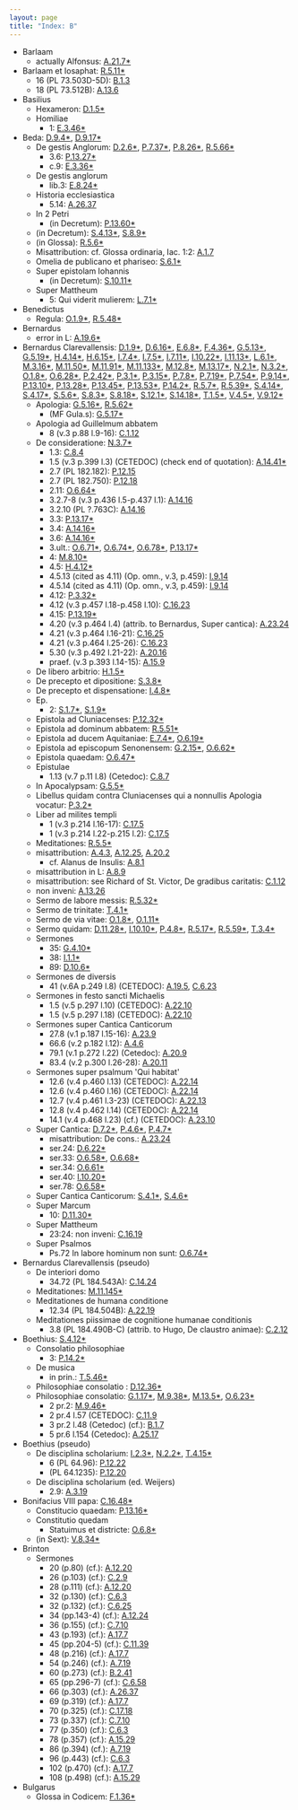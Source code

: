 ```yaml
---
layout: page
title: "Index: B"
---
```



 - Barlaam
   - actually Alfonsus: [A.21.7\*](../mirador.html#A.21.7)
 - Barlaam et Iosaphat: [R.5.11\*](../mirador.html#R.5.11)
   - 16 (PL 73.503D-5D): [B.1.3](../mirador.html#B.1.3)
   - 18 (PL 73.512B): [A.13.6](../mirador.html#A.13.6)
 - Basilius
   - Hexameron: [D.1.5\*](../mirador.html#D.1.5)
   - Homiliae
     - 1: [E.3.46\*](../mirador.html#E.3.46)
 - Beda: [D.9.4\*](../mirador.html#D.9.4), [D.9.17\*](../mirador.html#D.9.17)
   - De gestis Anglorum: [D.2.6\*](../mirador.html#D.2.6), [P.7.37\*](../mirador.html#P.7.37), [P.8.26\*](../mirador.html#P.8.26), [R.5.66\*](../mirador.html#R.5.66)
     - 3.6: [P.13.27\*](../mirador.html#P.13.27)
     - c.9: [E.3.36\*](../mirador.html#E.3.36)
   - De gestis anglorum
     - lib.3: [E.8.24\*](../mirador.html#E.8.24)
   - Historia ecclesiastica
     - 5.14: [A.26.37](../mirador.html#A.26.37)
   - In 2 Petri
     - (in Decretum): [P.13.60\*](../mirador.html#P.13.60)
   - (in Decretum): [S.4.13\*](../mirador.html#S.4.13), [S.8.9\*](../mirador.html#S.8.9)
   - (in Glossa): [R.5.6\*](../mirador.html#R.5.6)
   - Misattribution: cf. Glossa ordinaria, Iac. 1:2: [A.1.7](../mirador.html#A.1.7)
   - Omelia de publicano et phariseo: [S.6.1\*](../mirador.html#S.6.1)
   - Super epistolam Iohannis
     - (in Decretum): [S.10.11\*](../mirador.html#S.10.11)
   - Super Mattheum
     - 5: Qui viderit mulierem: [L.7.1\*](../mirador.html#L.7.1)
 - Benedictus
   - Regula: [O.1.9\*](../mirador.html#O.1.9), [R.5.48\*](../mirador.html#R.5.48)
 - Bernardus
   - error in L: [A.19.6\*](../mirador.html#A.19.6)
 - Bernardus Clarevallensis: [D.1.9\*](../mirador.html#D.1.9), [D.6.16\*](../mirador.html#D.6.16), [E.6.8\*](../mirador.html#E.6.8), [F.4.36\*](../mirador.html#F.4.36), [G.5.13\*](../mirador.html#G.5.13), [G.5.19\*](../mirador.html#G.5.19), [H.4.14\*](../mirador.html#H.4.14), [H.6.15\*](../mirador.html#H.6.15), [I.7.4\*](../mirador.html#I.7.4), [I.7.5\*](../mirador.html#I.7.5), [I.7.11\*](../mirador.html#I.7.11), [I.10.22\*](../mirador.html#I.10.22), [I.11.13\*](../mirador.html#I.11.13), [L.6.1\*](../mirador.html#L.6.1), [M.3.16\*](../mirador.html#M.3.16), [M.11.50\*](../mirador.html#M.11.50), [M.11.91\*](../mirador.html#M.11.91), [M.11.133\*](../mirador.html#M.11.133), [M.12.8\*](../mirador.html#M.12.8), [M.13.17\*](../mirador.html#M.13.17), [N.2.1\*](../mirador.html#N.2.1), [N.3.2\*](../mirador.html#N.3.2), [O.1.8\*](../mirador.html#O.1.8), [O.6.28\*](../mirador.html#O.6.28), [P.2.42\*](../mirador.html#P.2.42), [P.3.1\*](../mirador.html#P.3.1), [P.3.15\*](../mirador.html#P.3.15), [P.7.8\*](../mirador.html#P.7.8), [P.7.19\*](../mirador.html#P.7.19), [P.7.54\*](../mirador.html#P.7.54), [P.9.14\*](../mirador.html#P.9.14), [P.13.10\*](../mirador.html#P.13.10), [P.13.28\*](../mirador.html#P.13.28), [P.13.45\*](../mirador.html#P.13.45), [P.13.53\*](../mirador.html#P.13.53), [P.14.2\*](../mirador.html#P.14.2), [R.5.7\*](../mirador.html#R.5.7), [R.5.39\*](../mirador.html#R.5.39), [S.4.14\*](../mirador.html#S.4.14), [S.4.17\*](../mirador.html#S.4.17), [S.5.6\*](../mirador.html#S.5.6), [S.8.3\*](../mirador.html#S.8.3), [S.8.18\*](../mirador.html#S.8.18), [S.12.1\*](../mirador.html#S.12.1), [S.14.18\*](../mirador.html#S.14.18), [T.1.5\*](../mirador.html#T.1.5), [V.4.5\*](../mirador.html#V.4.5), [V.9.12\*](../mirador.html#V.9.12)
   - Apologia: [G.5.16\*](../mirador.html#G.5.16), [R.5.62\*](../mirador.html#R.5.62)
     - (MF Gula.s): [G.5.17\*](../mirador.html#G.5.17)
   - Apologia ad Guillelmum abbatem
     - 8 (v.3 p.88 l.9-16): [C.1.12](../mirador.html#C.1.12)
   - De consideratione: [N.3.7\*](../mirador.html#N.3.7)
     - 1.3: [C.8.4](../mirador.html#C.8.4)
     - 1.5 (v.3 p.399 l.3) (CETEDOC) (check end of quotation): [A.14.41\*](../mirador.html#A.14.41)
     - 2.7 (PL 182.182): [P.12.15](../mirador.html#P.12.15)
     - 2.7 (PL 182.750): [P.12.18](../mirador.html#P.12.18)
     - 2.11: [O.6.64\*](../mirador.html#O.6.64)
     - 3.2.7-8 (v.3 p.436 l.5-p.437 l.1): [A.14.16](../mirador.html#A.14.16)
     - 3.2.10 (PL ?.763C): [A.14.16](../mirador.html#A.14.16)
     - 3.3: [P.13.17\*](../mirador.html#P.13.17)
     - 3.4: [A.14.16\*](../mirador.html#A.14.16)
     - 3.6: [A.14.16\*](../mirador.html#A.14.16)
     - 3.ult.: [O.6.71\*](../mirador.html#O.6.71), [O.6.74\*](../mirador.html#O.6.74), [O.6.78\*](../mirador.html#O.6.78), [P.13.17\*](../mirador.html#P.13.17)
     - 4: [M.8.10\*](../mirador.html#M.8.10)
     - 4.5: [H.4.12\*](../mirador.html#H.4.12)
     - 4.5.13 (cited as 4.11) (Op. omn., v.3, p.459): [I.9.14](../mirador.html#I.9.14)
     - 4.5.14 (cited as 4.11) (Op. omn., v.3, p.459): [I.9.14](../mirador.html#I.9.14)
     - 4.12: [P.3.32\*](../mirador.html#P.3.32)
     - 4.12 (v.3 p.457 l.18-p.458 l.10): [C.16.23](../mirador.html#C.16.23)
     - 4.15: [P.13.19\*](../mirador.html#P.13.19)
     - 4.20 (v.3 p.464 l.4) (attrib. to Bernardus, Super cantica): [A.23.24](../mirador.html#A.23.24)
     - 4.21 (v.3 p.464 l.16-21): [C.16.25](../mirador.html#C.16.25)
     - 4.21 (v.3 p.464 l.25-26): [C.16.23](../mirador.html#C.16.23)
     - 5.30 (v.3 p.492 l.21-22): [A.20.16](../mirador.html#A.20.16)
     - praef. (v.3 p.393 l.14-15): [A.15.9](../mirador.html#A.15.9)
   - De libero arbitrio: [H.1.5\*](../mirador.html#H.1.5)
   - De precepto et dipositione: [S.3.8\*](../mirador.html#S.3.8)
   - De precepto et dispensatione: [I.4.8\*](../mirador.html#I.4.8)
   - Ep.
     - 2: [S.1.7\*](../mirador.html#S.1.7), [S.1.9\*](../mirador.html#S.1.9)
   - Epistola ad Cluniacenses: [P.12.32\*](../mirador.html#P.12.32)
   - Epistola ad dominum abbatem: [R.5.51\*](../mirador.html#R.5.51)
   - Epistola ad ducem Aquitaniae: [E.7.4\*](../mirador.html#E.7.4), [O.6.19\*](../mirador.html#O.6.19)
   - Epistola ad episcopum Senonensem: [G.2.15\*](../mirador.html#G.2.15), [O.6.62\*](../mirador.html#O.6.62)
   - Epistola quaedam: [O.6.47\*](../mirador.html#O.6.47)
   - Epistulae
     - 1.13 (v.7 p.11 l.8) (Cetedoc): [C.8.7](../mirador.html#C.8.7)
   - In Apocalypsam: [G.5.5\*](../mirador.html#G.5.5)
   - Libellus quidam contra Cluniacenses qui a nonnullis Apologia vocatur: [P.3.2\*](../mirador.html#P.3.2)
   - Liber ad milites templi
     - 1 (v.3 p.214 l.16-17): [C.17.5](../mirador.html#C.17.5)
     - 1 (v.3 p.214 l.22-p.215 l.2): [C.17.5](../mirador.html#C.17.5)
   - Meditationes: [R.5.5\*](../mirador.html#R.5.5)
   - misattribution: [A.4.3](../mirador.html#A.4.3), [A.12.25](../mirador.html#A.12.25), [A.20.2](../mirador.html#A.20.2)
     - cf. Alanus de Insulis: [A.8.1](../mirador.html#A.8.1)
   - misattribution in L: [A.8.9](../mirador.html#A.8.9)
   - misattribution: see Richard of St. Victor, De gradibus caritatis: [C.1.12](../mirador.html#C.1.12)
   - non inveni: [A.13.26](../mirador.html#A.13.26)
   - Sermo de labore messis: [R.5.32\*](../mirador.html#R.5.32)
   - Sermo de trinitate: [T.4.1\*](../mirador.html#T.4.1)
   - Sermo de via vitae: [O.1.8\*](../mirador.html#O.1.8), [O.1.11\*](../mirador.html#O.1.11)
   - Sermo quidam: [D.11.28\*](../mirador.html#D.11.28), [I.10.10\*](../mirador.html#I.10.10), [P.4.8\*](../mirador.html#P.4.8), [R.5.17\*](../mirador.html#R.5.17), [R.5.59\*](../mirador.html#R.5.59), [T.3.4\*](../mirador.html#T.3.4)
   - Sermones
     - 35: [G.4.10\*](../mirador.html#G.4.10)
     - 38: [I.1.1\*](../mirador.html#I.1.1)
     - 89: [D.10.6\*](../mirador.html#D.10.6)
   - Sermones de diversis
     - 41 (v.6A p.249 l.8) (CETEDOC): [A.19.5](../mirador.html#A.19.5), [C.6.23](../mirador.html#C.6.23)
   - Sermones in festo sancti Michaelis
     - 1.5 (v.5 p.297 l.10) (CETEDOC): [A.22.10](../mirador.html#A.22.10)
     - 1.5 (v.5 p.297 l.18) (CETEDOC): [A.22.10](../mirador.html#A.22.10)
   - Sermones super Cantica Canticorum
     - 27.8 (v.1 p.187 l.15-16): [A.23.9](../mirador.html#A.23.9)
     - 66.6 (v.2 p.182 l.12): [A.4.6](../mirador.html#A.4.6)
     - 79.1 (v.1 p.272 l.22) (Cetedoc): [A.20.9](../mirador.html#A.20.9)
     - 83.4 (v.2 p.300 l.26-28): [A.20.11](../mirador.html#A.20.11)
   - Sermones super psalmum 'Qui habitat'
     - 12.6 (v.4 p.460 l.13) (CETEDOC): [A.22.14](../mirador.html#A.22.14)
     - 12.6 (v.4 p.460 l.16) (CETEDOC): [A.22.14](../mirador.html#A.22.14)
     - 12.7 (v.4 p.461 l.3-23) (CETEDOC): [A.22.13](../mirador.html#A.22.13)
     - 12.8 (v.4 p.462 l.14) (CETEDOC): [A.22.14](../mirador.html#A.22.14)
     - 14.1 (v.4 p.468 l.23) (cf.) (CETEDOC): [A.23.10](../mirador.html#A.23.10)
   - Super Cantica: [D.7.2\*](../mirador.html#D.7.2), [P.4.6\*](../mirador.html#P.4.6), [P.4.7\*](../mirador.html#P.4.7)
     - misattribution: De cons.: [A.23.24](../mirador.html#A.23.24)
     - ser.24: [D.6.22\*](../mirador.html#D.6.22)
     - ser.33: [O.6.58\*](../mirador.html#O.6.58), [O.6.68\*](../mirador.html#O.6.68)
     - ser.34: [O.6.61\*](../mirador.html#O.6.61)
     - ser.40: [I.10.20\*](../mirador.html#I.10.20)
     - ser.78: [O.6.58\*](../mirador.html#O.6.58)
   - Super Cantica Canticorum: [S.4.1\*](../mirador.html#S.4.1), [S.4.6\*](../mirador.html#S.4.6)
   - Super Marcum
     - 10: [D.11.30\*](../mirador.html#D.11.30)
   - Super Mattheum
     - 23:24: non inveni: [C.16.19](../mirador.html#C.16.19)
   - Super Psalmos
     - Ps.72 In labore hominum non sunt: [O.6.74\*](../mirador.html#O.6.74)
 - Bernardus Clarevallensis (pseudo)
   - De interiori domo
     - 34.72 (PL 184.543A): [C.14.24](../mirador.html#C.14.24)
   - Meditationes: [M.11.145\*](../mirador.html#M.11.145)
   - Meditationes de humana conditione
     - 12.34 (PL 184.504B): [A.22.19](../mirador.html#A.22.19)
   - Meditationes piissimae de cognitione humanae conditionis
     - 3.8 (PL 184.490B-C) (attrib. to Hugo, De claustro animae): [C.2.12](../mirador.html#C.2.12)
 - Boethius: [S.4.12\*](../mirador.html#S.4.12)
   - Consolatio philosophiae
     - 3: [P.14.2\*](../mirador.html#P.14.2)
   - De musica
     - in prin.: [T.5.46\*](../mirador.html#T.5.46)
   - Philosophiae consolatio : [D.12.36\*](../mirador.html#D.12.36)
   - Philosophiae consolatio: [G.1.17\*](../mirador.html#G.1.17), [M.9.38\*](../mirador.html#M.9.38), [M.13.5\*](../mirador.html#M.13.5), [O.6.23\*](../mirador.html#O.6.23)
     - 2 pr.2: [M.9.46\*](../mirador.html#M.9.46)
     - 2 pr.4 l.57 (CETEDOC): [C.11.9](../mirador.html#C.11.9)
     - 3 pr.2 l.48 (Cetedoc) (cf.): [B.1.7](../mirador.html#B.1.7)
     - 5 pr.6 l.154 (Cetedoc): [A.25.17](../mirador.html#A.25.17)
 - Boethius (pseudo)
   - De disciplina scholarium: [I.2.3\*](../mirador.html#I.2.3), [N.2.2\*](../mirador.html#N.2.2), [T.4.15\*](../mirador.html#T.4.15)
     - 6 (PL 64.96): [P.12.22](../mirador.html#P.12.22)
     - (PL 64.1235): [P.12.20](../mirador.html#P.12.20)
   - De disciplina scholarium (ed. Weijers)
     - 2.9: [A.3.19](../mirador.html#A.3.19)
 - Bonifacius VIII papa: [C.16.48\*](../mirador.html#C.16.48)
   - Constitucio quaedam: [P.13.16\*](../mirador.html#P.13.16)
   - Constitutio quedam
     - Statuimus et districte: [O.6.8\*](../mirador.html#O.6.8)
   - (in Sext): [V.8.34\*](../mirador.html#V.8.34)
 - Brinton
   - Sermones
     - 20 (p.80) (cf.): [A.12.20](../mirador.html#A.12.20)
     - 26 (p.103) (cf.): [C.2.9](../mirador.html#C.2.9)
     - 28 (p.111) (cf.): [A.12.20](../mirador.html#A.12.20)
     - 32 (p.130) (cf.): [C.6.3](../mirador.html#C.6.3)
     - 32 (p.132) (cf.): [C.6.25](../mirador.html#C.6.25)
     - 34 (pp.143-4) (cf.): [A.12.24](../mirador.html#A.12.24)
     - 36 (p.155) (cf.): [C.7.10](../mirador.html#C.7.10)
     - 43 (p.193) (cf.): [A.17.7](../mirador.html#A.17.7)
     - 45 (pp.204-5) (cf.): [C.11.39](../mirador.html#C.11.39)
     - 48 (p.216) (cf.): [A.17.7](../mirador.html#A.17.7)
     - 54 (p.246) (cf.): [A.7.19](../mirador.html#A.7.19)
     - 60 (p.273) (cf.): [B.2.41](../mirador.html#B.2.41)
     - 65 (pp.296-7) (cf.): [C.6.58](../mirador.html#C.6.58)
     - 66 (p.303) (cf.): [A.26.37](../mirador.html#A.26.37)
     - 69 (p.319) (cf.): [A.17.7](../mirador.html#A.17.7)
     - 70 (p.325) (cf.): [C.17.18](../mirador.html#C.17.18)
     - 73 (p.337) (cf.): [C.7.10](../mirador.html#C.7.10)
     - 77 (p.350) (cf.): [C.6.3](../mirador.html#C.6.3)
     - 78 (p.357) (cf.): [A.15.29](../mirador.html#A.15.29)
     - 86 (p.394) (cf.): [A.7.19](../mirador.html#A.7.19)
     - 96 (p.443) (cf.): [C.6.3](../mirador.html#C.6.3)
     - 102 (p.470) (cf.): [A.17.7](../mirador.html#A.17.7)
     - 108 (p.498) (cf.): [A.15.29](../mirador.html#A.15.29)
 - Bulgarus
   - Glossa in Codicem: [F.1.36\*](../mirador.html#F.1.36)
